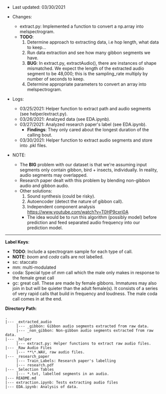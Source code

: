 * Last updated: 03/30/2021
* Changes: 
     - extract.py: Implemented a function to convert a np.array into 
                   melspectrogram.
     - **TODO**: 
          1) Determine approach to extracting data, i.e hop length, what 
          data to keep...
          2) Run data extraction and see how many gibbon segments we have.
          3) **BUG**: In extract.py, extractAudio(), there are instances of 
                      shape mismatched. We expect the length of the extracted 
                      audio segment to be 48,000; this is the sampling_rate 
                      multiply by number of seconds to keep.
          4) Determine appropriate parameters to convert an array into 
             melspectrogram.   
* Logs:
     - 03/25/2021: Helper function to extract path and audio segments 
     (see helper/extract.py).
     - 03/26/2021: Analzyed data (see EDA.ipynb).
     - 03/27/2021: Analyzed research paper's label (see EDA.ipynb).
          - **Findings**: They only cared about the longest duration of the 
          calling bout. 
     - 03/30/2021: Helper function to extract audio segments and store 
                   into .pkl files. 
          
* NOTE: 
     - The **BIG** problem with our dataset is that we're assuming input 
     segments only contain gibbon, bird + insects, individually. In reality, 
     audio segments may overlapped. 
     - Research paper dealt with this problem by blending non-gibbon audio 
     and gibbon audio.
     - Other solutions:
          1) Sound synthesis (could be risky).
          2) Autoencoder (detect the nature of gibbon call).
          3) Independent component analysis 
          https://www.youtube.com/watch?v=T0HP9cxri0A
          - The idea would be to run this algorithm (possibly model) before 
          prediction and feed separated audio frequency into our prediction 
          model. 
---
**Label Keys**:
* **TODO**: Include a spectrogram sample for each type of call.
* **NOTE**: *boom* and *coda* calls are not labelled. 
* sc: staccato 
* mm: multi-modulated
* coda: Special type of *mm* call which the male only makes in response to the female great call
* gc: great call. These are made by female gibbons. Immatures may also join in but will be quieter than the adult female(s). It consists of a series of very rapid calls that build in frequency and loudness. The male coda call comes in at the end.

**Directory Path**:
```
.
|--- _extracted_audio
     |--- _gibbon: Gibbon audio segments extracted from raw data.
     |--- _non_gibbon: Non-gibbon audio segments extracted from raw data. 
|--- _helper 
     |--- extract.py: Helper functions to extract raw audio files. 
|--- _Raw Audio Files
     |--- **\*.WAV, raw audio files.
|--- _research_paper
     |--- Train_Labels: Research paper's labelling
     |--- research.pdf
|--- _Selection Tables
     |--- *.txt, labelled segments in an audio.
|--- README.md
|--- extraction.ipynb: Tests extracting audio files 
|--- EDA.ipynb: Analysis of data. 
```
